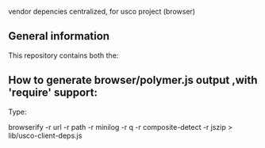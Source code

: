 vendor depencies centralized, for usco project (browser)

General information
-------------------
This repository contains both the:


How to generate browser/polymer.js output ,with 'require' support:
------------------------------------------------------------------
Type: 

browserify -r url -r path -r minilog -r q -r composite-detect -r jszip > lib/usco-client-deps.js
